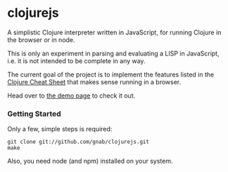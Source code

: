 # clojurejs

A simplistic Clojure interpreter written in JavaScript, for running Clojure in the browser or in node.

This is only an experiment in parsing and evaluating a LISP in JavaScript, i.e. it is not intended to be complete in any way.

The current goal of the project is to implement the features listed in the [Clojure Cheat Sheet](http://clojure.org/cheatsheet) that makes sense running in a browser.

Head over to [the demo page](http://gnab.github.com/clojurejs) to check it out.

### Getting Started

Only a few, simple steps is required:

    git clone git://github.com/gnab/clojurejs.git
    make

Also, you need node (and npm) installed on your system.
